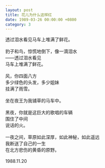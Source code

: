 ```yaml
---
layout: post
title: 花儿为什么这样红
date: 1989-03-26 00:00:00 +0800
category: 3
---
```


透过泪水看见马车上堆满了鲜花。<br>
<br>
豹子和鸟，惊慌地倒下，像一滴泪水<br>
——透过泪水看见<br>
马车上堆满了鲜花。<br>
<br>
风，你四面八方<br>
多少绿色的头发，多少姐妹<br>
挂满了雨雪。<br>
<br>
坐在夜王为我铺草的马车中。<br>
<br>
黑夜，你就是这巨大的歌唱的车辆<br>
围住了中间<br>
说话的火。<br>
<br>
一夜之间，草原如此深厚，如此神秘，如此遥远<br>
我断送了自己的一生<br>
在北方悲伤的黄昏的原野。<br>
<br>
1988.11.20